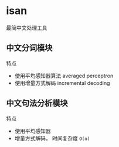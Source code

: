 isan
====

最简中文处理工具

## 中文分词模块

特点
* 使用平均感知器算法 averaged perceptron
* 使用增量方式解码 incremental decoding

## 中文句法分析模块

特点
* 使用平均感知器
* 增量方式解码， 时间复杂度 `O(n)`
